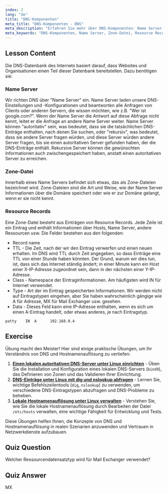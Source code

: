 ```yaml
---
index: 2
lang: "de"
title: "DNS-Komponenten"
meta_title: "DNS-Komponenten - DNS"
meta_description: "Erfahren Sie mehr über DNS-Komponenten: Name Server, Zone-Dateien und Resource Records. Verstehen Sie, wie DNS für Anfänger funktioniert. Beginnen Sie Ihre Linux-Netzwerkreise!"
meta_keywords: "DNS-Komponenten, Name Server, Zone-Datei, Resource Records, DNS-Tutorial, Linux-Netzwerk, Anfängerleitfaden"
---
```


## Lesson Content

Die DNS-Datenbank des Internets basiert darauf, dass Websites und Organisationen einen Teil dieser Datenbank bereitstellen. Dazu benötigen sie:

### Name Server

Wir richten DNS über "Name Server" ein. Name Server laden unsere DNS-Einstellungen und -Konfigurationen und beantworten alle Anfragen von Clients oder anderen Servern, die wissen möchten, wie z.B. "Wer ist google.com?". Wenn der Name Server die Antwort auf diese Abfrage nicht kennt, leitet er die Anfrage an andere Name Server weiter. Name Server können "autoritativ" sein, was bedeutet, dass sie die tatsächlichen DNS-Einträge enthalten, nach denen Sie suchen, oder "rekursiv", was bedeutet, dass sie andere Server fragen würden, und diese Server würden andere Server fragen, bis sie einen autoritativen Server gefunden haben, der die DNS-Einträge enthält. Rekursive Server können die gewünschten Informationen auch zwischengespeichert haben, anstatt einen autoritativen Server zu erreichen.

### Zone-Datei

Innerhalb eines Name Servers befindet sich etwas, das als Zone-Dateien bezeichnet wird. Zone-Dateien sind die Art und Weise, wie der Name Server Informationen über die Domäne speichert oder wie er zur Domäne gelangt, wenn er sie nicht kennt.

### Resource Records

Eine Zone-Datei besteht aus Einträgen von Resource Records. Jede Zeile ist ein Eintrag und enthält Informationen über Hosts, Name Server, andere Ressourcen usw. Die Felder bestehen aus den folgenden:

- Record name
- TTL - Die Zeit, nach der wir den Eintrag verwerfen und einen neuen erhalten. Im DNS wird TTL durch Zeit angegeben, so dass Einträge eine TTL von einer Stunde haben könnten. Der Grund, warum wir dies tun, ist, dass sich das Internet ständig ändert; in einer Minute kann ein Host einer X-IP-Adresse zugeordnet sein, dann in der nächsten einer Y-IP-Adresse.
- Class - Namespace der Eintraginformationen. Am häufigsten wird IN für Internet verwendet.
- Type - Art der im Eintrag gespeicherten Informationen. Wir werden nicht auf Eintragstypen eingehen, aber Sie haben wahrscheinlich gängige wie A für Adresse, MX für Mail Exchanger usw. gesehen.
- Data - Dieses Feld kann eine IP-Adresse enthalten, wenn es sich um einen A-Eintrag handelt, oder etwas anderes, je nach Eintragstyp.

```plaintext
patty    IN  A      192.168.0.4
```

## Exercise

Übung macht den Meister! Hier sind einige praktische Übungen, um Ihr Verständnis von DNS und Hostnamenauflösung zu vertiefen:

1. **[Einen lokalen autoritativen DNS-Server unter Linux einrichten](https://labex.io/de/labs/comptia-set-up-a-local-authoritative-dns-server-on-linux-592803-592803)** - Üben Sie die Installation und Konfiguration eines lokalen DNS-Servers (`bind9`), das Definieren von Zonen und das Validieren Ihrer Einrichtung.
2. **[DNS-Einträge unter Linux mit dig und nslookup abfragen](https://labex.io/de/labs/comptia-query-dns-records-in-linux-with-dig-and-nslookup-592796)** - Lernen Sie, wichtige Befehlszeilentools (`dig`, `nslookup`) zu verwenden, um verschiedene DNS-Eintragstypen abzufragen und DNS-Probleme zu beheben.
3. **[Lokale Hostnamenauflösung unter Linux verwalten](https://labex.io/de/labs/comptia-manage-local-hostname-resolution-in-linux-592792)** - Verstehen Sie, wie Sie die lokale Hostnamenauflösung durch Bearbeiten der Datei `/etc/hosts` verwalten, eine wichtige Fähigkeit für Entwicklung und Tests.

Diese Übungen helfen Ihnen, die Konzepte von DNS und Hostnamenauflösung in realen Szenarien anzuwenden und Vertrauen in Netzwerkdienste aufzubauen.

## Quiz Question

Welcher Ressourcendatensatztyp wird für Mail Exchanger verwendet?

## Quiz Answer

MX
